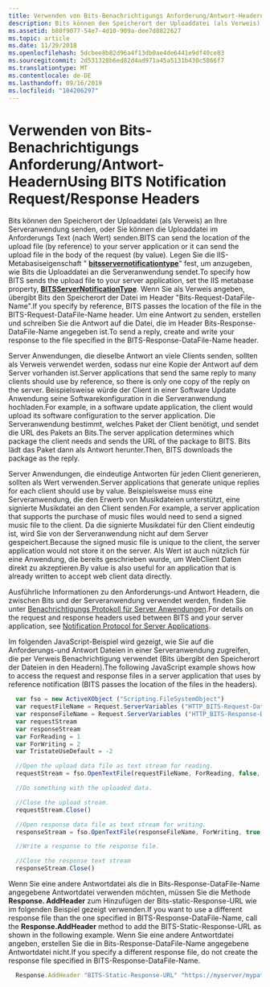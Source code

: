 ```yaml
---
title: Verwenden von Bits-Benachrichtigungs Anforderung/Antwort-Headern
description: Bits können den Speicherort der Uploaddatei (als Verweis) an Ihre Serveranwendung senden, oder Sie können die Uploaddatei im Anforderungs Text (nach Wert) senden.
ms.assetid: b80f9077-54e7-4d10-909a-dee7d8822627
ms.topic: article
ms.date: 11/29/2018
ms.openlocfilehash: 5dcbee8b82d96a4f13db0ae4de6441e9df40ce83
ms.sourcegitcommit: 2d531328b6ed82d4ad971a45a5131b430c5866f7
ms.translationtype: MT
ms.contentlocale: de-DE
ms.lasthandoff: 09/16/2019
ms.locfileid: "104206297"
---
```

# <a name="using-bits-notification-requestresponse-headers"></a><span data-ttu-id="5233f-103">Verwenden von Bits-Benachrichtigungs Anforderung/Antwort-Headern</span><span class="sxs-lookup"><span data-stu-id="5233f-103">Using BITS Notification Request/Response Headers</span></span>

<span data-ttu-id="5233f-104">Bits können den Speicherort der Uploaddatei (als Verweis) an Ihre Serveranwendung senden, oder Sie können die Uploaddatei im Anforderungs Text (nach Wert) senden.</span><span class="sxs-lookup"><span data-stu-id="5233f-104">BITS can send the location of the upload file (by reference) to your server application or it can send the upload file in the body of the request (by value).</span></span> <span data-ttu-id="5233f-105">Legen Sie die IIS-Metabasiseigenschaft " [**bitsservernotificationtype**](bits-iis-extension-properties.md)" fest, um anzugeben, wie Bits die Uploaddatei an die Serveranwendung sendet.</span><span class="sxs-lookup"><span data-stu-id="5233f-105">To specify how BITS sends the upload file to your server application, set the IIS metabase property, [**BITSServerNotificationType**](bits-iis-extension-properties.md).</span></span> <span data-ttu-id="5233f-106">Wenn Sie als Verweis angeben, übergibt Bits den Speicherort der Datei im Header "Bits-Request-DataFile-Name".</span><span class="sxs-lookup"><span data-stu-id="5233f-106">If you specify by reference, BITS passes the location of the file in the BITS-Request-DataFile-Name header.</span></span> <span data-ttu-id="5233f-107">Um eine Antwort zu senden, erstellen und schreiben Sie die Antwort auf die Datei, die im Header Bits-Response-DataFile-Name angegeben ist.</span><span class="sxs-lookup"><span data-stu-id="5233f-107">To send a reply, create and write your response to the file specified in the BITS-Response-DataFile-Name header.</span></span>

<span data-ttu-id="5233f-108">Server Anwendungen, die dieselbe Antwort an viele Clients senden, sollten als Verweis verwendet werden, sodass nur eine Kopie der Antwort auf dem Server vorhanden ist.</span><span class="sxs-lookup"><span data-stu-id="5233f-108">Server applications that send the same reply to many clients should use by reference, so there is only one copy of the reply on the server.</span></span> <span data-ttu-id="5233f-109">Beispielsweise würde der Client in einer Software Update Anwendung seine Softwarekonfiguration in die Serveranwendung hochladen.</span><span class="sxs-lookup"><span data-stu-id="5233f-109">For example, in a software update application, the client would upload its software configuration to the server application.</span></span> <span data-ttu-id="5233f-110">Die Serveranwendung bestimmt, welches Paket der Client benötigt, und sendet die URL des Pakets an Bits.</span><span class="sxs-lookup"><span data-stu-id="5233f-110">The server application determines which package the client needs and sends the URL of the package to BITS.</span></span> <span data-ttu-id="5233f-111">Bits lädt das Paket dann als Antwort herunter.</span><span class="sxs-lookup"><span data-stu-id="5233f-111">Then, BITS downloads the package as the reply.</span></span>

<span data-ttu-id="5233f-112">Server Anwendungen, die eindeutige Antworten für jeden Client generieren, sollten als Wert verwenden.</span><span class="sxs-lookup"><span data-stu-id="5233f-112">Server applications that generate unique replies for each client should use by value.</span></span> <span data-ttu-id="5233f-113">Beispielsweise muss eine Serveranwendung, die den Erwerb von Musikdateien unterstützt, eine signierte Musikdatei an den Client senden.</span><span class="sxs-lookup"><span data-stu-id="5233f-113">For example, a server application that supports the purchase of music files would need to send a signed music file to the client.</span></span> <span data-ttu-id="5233f-114">Da die signierte Musikdatei für den Client eindeutig ist, wird Sie von der Serveranwendung nicht auf dem Server gespeichert.</span><span class="sxs-lookup"><span data-stu-id="5233f-114">Because the signed music file is unique to the client, the server application would not store it on the server.</span></span> <span data-ttu-id="5233f-115">Als Wert ist auch nützlich für eine Anwendung, die bereits geschrieben wurde, um WebClient Daten direkt zu akzeptieren.</span><span class="sxs-lookup"><span data-stu-id="5233f-115">By value is also useful for an application that is already written to accept web client data directly.</span></span>

<span data-ttu-id="5233f-116">Ausführliche Informationen zu den Anforderungs-und Antwort Headern, die zwischen Bits und der Serveranwendung verwendet werden, finden Sie unter [Benachrichtigungs Protokoll für Server Anwendungen](notification-protocol-for-server-applications.md).</span><span class="sxs-lookup"><span data-stu-id="5233f-116">For details on the request and response headers used between BITS and your server application, see [Notification Protocol for Server Applications](notification-protocol-for-server-applications.md).</span></span>

<span data-ttu-id="5233f-117">Im folgenden JavaScript-Beispiel wird gezeigt, wie Sie auf die Anforderungs-und Antwort Dateien in einer Serveranwendung zugreifen, die per Verweis Benachrichtigung verwendet (Bits übergibt den Speicherort der Dateien in den Headern).</span><span class="sxs-lookup"><span data-stu-id="5233f-117">The following JavaScript example shows how to access the request and response files in a server application that uses by reference notification (BITS passes the location of the files in the headers).</span></span>


```JavaScript
  var fso = new ActiveXObject ("Scripting.FileSystemObject")
  var requestFileName = Request.ServerVariables ("HTTP_BITS-Request-DataFile-Name")
  var responseFileName = Request.ServerVariables ("HTTP_BITS-Response-DataFile-Name")
  var requestStream
  var responseStream
  var ForReading = 1
  var ForWriting = 2
  var TristateUseDefault = -2

  //Open the upload data file as text stream for reading.
  requestStream = fso.OpenTextFile(requestFileName, ForReading, false, TristateUseDefault);

  //Do something with the uploaded data.

  //Close the upload stream.
  requestStream.Close()

  //Open response data file as text stream for writing.
  responseStream = fso.OpenTextFile(responseFileName, ForWriting, true, TristateUseDefault);

  //Write a response to the response file.

  //Close the response text stream
  responseStream.Close()
```



<span data-ttu-id="5233f-118">Wenn Sie eine andere Antwortdatei als die in Bits-Response-DataFile-Name angegebene Antwortdatei verwenden möchten, müssen Sie die Methode **Response. AddHeader** zum Hinzufügen der Bits-static-Response-URL wie im folgenden Beispiel gezeigt verwenden.</span><span class="sxs-lookup"><span data-stu-id="5233f-118">If you want to use a different response file than the one specified in BITS-Response-DataFile-Name, call the **Response.AddHeader** method to add the BITS-Static-Response-URL as shown in the following example.</span></span> <span data-ttu-id="5233f-119">Wenn Sie eine andere Antwortdatei angeben, erstellen Sie die in Bits-Response-DataFile-Name angegebene Antwortdatei nicht.</span><span class="sxs-lookup"><span data-stu-id="5233f-119">If you specify a different response file, do not create the response file specified in BITS-Response-DataFile-Name.</span></span>


```JavaScript
  Response.AddHeader "BITS-Static-Response-URL" "https://myserver/mypath/myfile"
```
 

 




